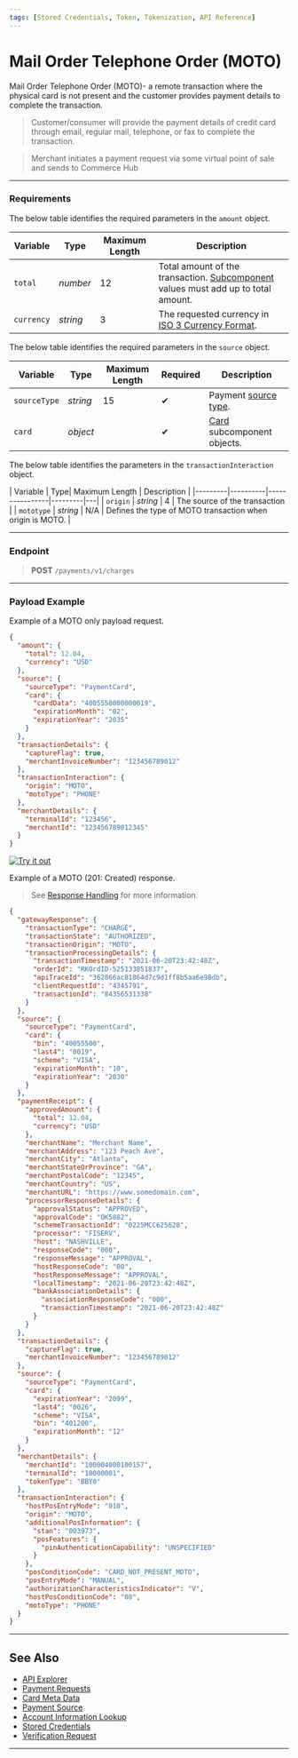 ```yaml
---
tags: [Stored Credentials, Token, Tokenization, API Reference]
---
```


# Mail Order Telephone Order (MOTO)

Mail Order Telephone Order (MOTO)- a remote transaction where the physical card is not present and the customer provides payment details to complete the transaction.

<!-- theme: warning -->
> Customer/consumer will provide the payment details of credit card through email, regular mail, telephone, or fax to complete the transaction.

<!-- theme: warning -->
> Merchant initiates a payment request via some virtual point of sale and sends to Commerce Hub
---

### Requirements

<!--
type: tab
titles: amount, source, card, transactionInteraction
-->

The below table identifies the required parameters in the `amount` object.

|Variable |  Type| Maximum Length | Description |
|---------|----------|----------------|---------|
| `total` | _number_ | 12 | Total amount of the transaction. [Subcomponent](?path=docs/Resources/Master-Data/Amount-Components.md) values must add up to total amount. |
| `currency` | _string_ | 3 | The requested currency in [ISO 3 Currency Format](?path=docs/Resources/Master-Data/Currency-Code.md).|

<!--
type: tab
-->

The below table identifies the required parameters in the `source` object.

| Variable | Type| Maximum Length | Required | Description |
|---------|----------|----------------|---------|---|
| `sourceType` | _string_ | 15 | &#10004; |Payment [source type](?path=docs/Resources/Guides/Payment-Sources/Source-Type.md). |
| `card` | _object_ | | &#10004; | [Card](?path=docs/Resources/Master-Data/Card.md) subcomponent objects. |

<!--
type: tab
-->

The below table identifies the parameters in the `transactionInteraction` object.

| Variable | Type| Maximum Length | Description |
|---------|----------|----------------|---------|---|
| `origin` | *string* | 4 | The source of the transaction |
| `mototype` | *string* | N/A | Defines the type of MOTO transaction when origin is MOTO. |

<!-- type: tab-end -->

---

### Endpoint
<!-- theme: success -->
>**POST** `/payments/v1/charges`

---

### Payload Example

<!--
type: tab
titles: Request, Response
-->

Example of a MOTO only payload request.

```json
{
  "amount": {
    "total": 12.04,
    "currency": "USD"
  },
  "source": {
    "sourceType": "PaymentCard",
    "card": {
      "cardData": "4005550000000019",
      "expirationMonth": "02",
      "expirationYear": "2035"
    }
  },
  "transactionDetails": {
    "captureFlag": true,
    "merchantInvoiceNumber": "123456789012"
  },
  "transactionInteraction": {
    "origin": "MOTO",
    "motoType": "PHONE"
  },
  "merchantDetails": {
    "terminalId": "123456",
    "merchantId": "123456789012345"
  }
}
```

[![Try it out](../../../../assets/images/button.png)](../api/?type=post&path=/payments-vas/v1/tokens)

<!--
type: tab
-->

Example of a MOTO (201: Created) response.

<!-- theme: info -->
> See [Response Handling](?path=docs/Resources/Guides/Response-Codes/Response-Handling.md) for more information.

```json
{
  "gatewayResponse": {
    "transactionType": "CHARGE",
    "transactionState": "AUTHORIZED",
    "transactionOrigin": "MOTO",
    "transactionProcessingDetails": {
      "transactionTimestamp": "2021-06-20T23:42:48Z",
      "orderId": "RKOrdID-525133851837",
      "apiTraceId": "362866ac81864d7c9d1ff8b5aa6e98db",
      "clientRequestId": "4345791",
      "transactionId": "84356531338"
    }
  },
  "source": {
    "sourceType": "PaymentCard",
    "card": {
      "bin": "40055500",
      "last4": "0019",
      "scheme": "VISA",
      "expirationMonth": "10",
      "expirationYear": "2030"
    }
  },
  "paymentReceipt": {
    "approvedAmount": {
      "total": 12.04,
      "currency": "USD"
    },
    "merchantName": "Merchant Name",
    "merchantAddress": "123 Peach Ave",
    "merchantCity": "Atlanta",
    "merchantStateOrProvince": "GA",
    "merchantPostalCode": "12345",
    "merchantCountry": "US",
    "merchantURL": "https://www.somedomain.com",
    "processorResponseDetails": {
      "approvalStatus": "APPROVED",
      "approvalCode": "OK5882",
      "schemeTransactionId": "0225MCC625628",
      "processor": "FISERV",
      "host": "NASHVILLE",
      "responseCode": "000",
      "responseMessage": "APPROVAL",
      "hostResponseCode": "00",
      "hostResponseMessage": "APPROVAL",
      "localTimestamp": "2021-06-20T23:42:48Z",
      "bankAssociationDetails": {
        "associationResponseCode": "000",
        "transactionTimestamp": "2021-06-20T23:42:48Z"
      }
    }
  },
  "transactionDetails": {
    "captureFlag": true,
    "merchantInvoiceNumber": "123456789012"
  },
  "source": {
    "sourceType": "PaymentCard",
    "card": {
      "expirationYear": "2099",
      "last4": "0026",
      "scheme": "VISA",
      "bin": "401200",
      "expirationMonth": "12"
    }
  },
  "merchantDetails": {
    "merchantId": "100004000100157",
    "terminalId": "10000001",
    "tokenType": "BBY0"
  },
  "transactionInteraction": {
    "hostPosEntryMode": "010",
    "origin": "MOTO",
    "additionalPosInformation": {
      "stan": "003973",
      "posFeatures": {
        "pinAuthenticationCapability": "UNSPECIFIED"
      }
    },
    "posConditionCode": "CARD_NOT_PRESENT_MOTO",
    "posEntryMode": "MANUAL",
    "authorizationCharacteristicsIndicator": "V",
    "hostPosConditionCode": "08",
    "motoType": "PHONE"
  }
}
```

---

## See Also

- [API Explorer](../api/?type=post&path=/payments-vas/v1/tokens)
- [Payment Requests](?path=docs/Resources/API-Documents/Payments/Payments.md)
- [Card Meta Data](?path=docs/Resources/Master-Data/Card-Details.md)
- [Payment Source](?path=docs/Resources/Guides/Payment-Sources/Source-Type.md)
- [Account Information Lookup](?path=docs/Resources/API-Documents/Payments_VAS/Information-Lookup.md)
- [Stored Credentials](?path=docs/Resources/Guides/Stored-Credentials.md)
- [Verification Request](?path=docs/Resources/API-Documents/Payments_VAS/Verification.md)

---
